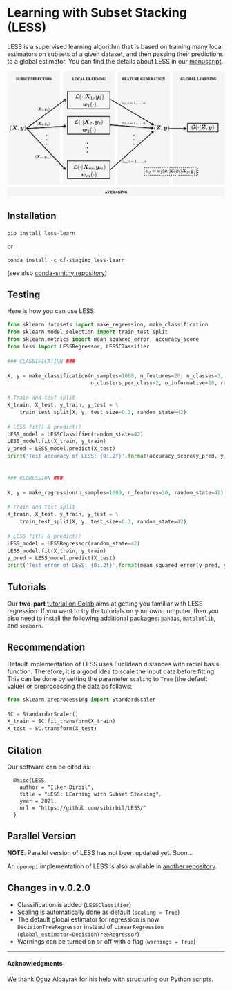 # Learning with Subset Stacking (LESS)

LESS is a supervised learning algorithm that is based on training many local estimators on subsets of a given dataset, and then passing their predictions to a global estimator. You can find the details about LESS in our [manuscript](https://arxiv.org/abs/2112.06251).

![LESS](./img/LESS1Level.png)

## Installation

`pip install less-learn`

or

`conda install -c cf-staging less-learn`

(see also [conda-smithy repository](https://github.com/conda-forge/less-learn-feedstock))

## Testing

Here is how you can use LESS:

```python
from sklearn.datasets import make_regression, make_classification
from sklearn.model_selection import train_test_split
from sklearn.metrics import mean_squared_error, accuracy_score
from less import LESSRegressor, LESSClassifier

### CLASSIFICATION ###

X, y = make_classification(n_samples=1000, n_features=20, n_classes=3, \
                           n_clusters_per_class=2, n_informative=10, random_state=42)

# Train and test split
X_train, X_test, y_train, y_test = \
    train_test_split(X, y, test_size=0.3, random_state=42)

# LESS fit() & predict()
LESS_model = LESSClassifier(random_state=42)
LESS_model.fit(X_train, y_train)
y_pred = LESS_model.predict(X_test)
print('Test accuracy of LESS: {0:.2f}'.format(accuracy_score(y_pred, y_test)))


### REGRESSION ###

X, y = make_regression(n_samples=1000, n_features=20, random_state=42)

# Train and test split
X_train, X_test, y_train, y_test = \
    train_test_split(X, y, test_size=0.3, random_state=42)

# LESS fit() & predict()
LESS_model = LESSRegressor(random_state=42)
LESS_model.fit(X_train, y_train)
y_pred = LESS_model.predict(X_test)
print('Test error of LESS: {0:.2f}'.format(mean_squared_error(y_pred, y_test)))

```

## Tutorials

Our **two-part** [tutorial on Colab](https://colab.research.google.com/drive/183MRHH-i4XT3-HepHbIKVRPiwH7uMzrw?usp=sharing) aims at getting you familiar with LESS regression. If you want to try the tutorials on your own computer, then you also need to install the following additional packages: `pandas`, `matplotlib`, and `seaborn`.

## Recommendation

Default implementation of LESS uses Euclidean distances with radial basis function. Therefore, it is a good idea to scale the input data before fitting. This can be done by setting the parameter `scaling` to `True` (the default value) or preprocessing the data
as follows:

```python
from sklearn.preprocessing import StandardScaler

SC = StandardarScaler()
X_train = SC.fit_transform(X_train)
X_test = SC.transform(X_test)
```

## Citation
Our software can be cited as:
````
  @misc{LESS,
    author = "Ilker Birbil",
    title = "LESS: LEarning with Subset Stacking",
    year = 2021,
    url = "https://github.com/sibirbil/LESS/"
  }
````

## Parallel Version

**NOTE**: Parallel version of LESS has not been updated yet. Soon...

An `openmpi` implementation of LESS is also available in [another repository](https://github.com/sibirbil/LESS-MPI).


## Changes in v.0.2.0

* Classification is added (`LESSClassifier`)
* Scaling is automatically done as default (`scaling = True`)
* The default global estimator for regression is now `DecisionTreeRegressor` instead of `LinearRegression` (`global_estimator=DecisionTreeRegressor`)
* Warnings can be turned on or off with a flag (`warnings = True`)


---

#### Acknowledgments

We thank Oguz Albayrak for his help with structuring our Python scripts.
